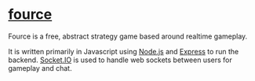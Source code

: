 # [fource](http://fource.herokuapp.com)
Fource is a free, abstract strategy game based around realtime gameplay.

It is written primarily in Javascript using [Node.js](https://nodejs.org) and [Express](https://expressjs.com) to run the backend. [Socket.IO](https://socket.io/) is used to handle web sockets between users for gameplay and chat.
